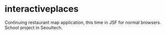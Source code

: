 interactiveplaces
=================

Continuing restaurant map application, this time in JSF for normal browsers. School project in Seoultech.
